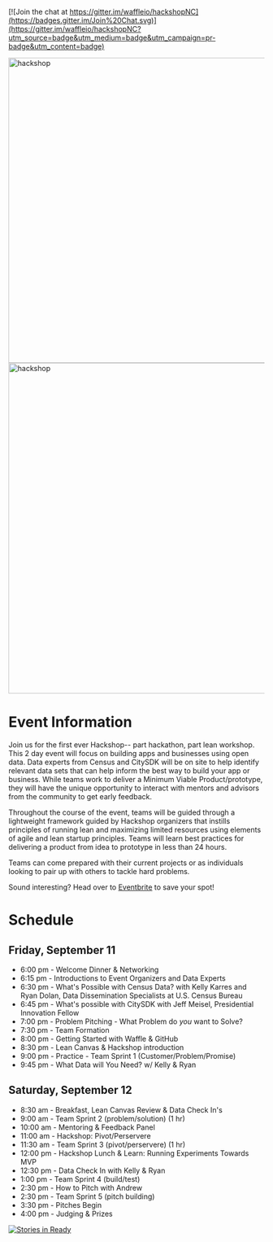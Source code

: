 [![Join the chat at https://gitter.im/waffleio/hackshopNC](https://badges.gitter.im/Join%20Chat.svg)](https://gitter.im/waffleio/hackshopNC?utm_source=badge&utm_medium=badge&utm_campaign=pr-badge&utm_content=badge)

<img width="600" alt="hackshop" src="https://cloud.githubusercontent.com/assets/100216/9801425/fe527632-57e0-11e5-989d-dee3c6112881.png">
<img width="650" alt="hackshop" src="https://cloud.githubusercontent.com/assets/100216/9801337/75e35816-57e0-11e5-8cab-3d2ef3a8f750.png">


# Event Information

Join us for the first ever Hackshop-- part hackathon, part lean workshop. This 2 day event will focus on building apps and businesses using open data. Data experts from Census and CitySDK will be on site to help identify relevant data sets that can help inform the best way to build your app or business. While teams work to deliver a Minimum Viable Product/prototype, they will have the unique opportunity to interact with mentors and advisors from the community to get early feedback.

Throughout the course of the event, teams will be guided through a lightweight framework guided by Hackshop organizers that instills principles of running lean and maximizing limited resources using elements of agile and lean startup principles. Teams will learn best practices for delivering a product from idea to prototype in less than 24 hours.

Teams can come prepared with their current projects or as individuals looking to pair up with others to tackle hard problems.

Sound interesting? Head over to [Eventbrite](http://opendatahackshop.eventbrite.com) to save your spot!

# Schedule

## Friday, September 11 
- 6:00 pm - Welcome Dinner & Networking 
- 6:15 pm - Introductions to Event Organizers and Data Experts 
- 6:30 pm - What's Possible with Census Data? with Kelly Karres and Ryan Dolan, Data Dissemination Specialists at U.S. Census Bureau
- 6:45 pm - What's possible with CitySDK with Jeff Meisel, Presidential Innovation Fellow 
- 7:00 pm - Problem Pitching - What Problem do *you* want to Solve? 
- 7:30 pm - Team Formation 
- 8:00 pm - Getting Started with Waffle & GitHub 
- 8:30 pm - Lean Canvas & Hackshop introduction
- 9:00 pm - Practice - Team Sprint 1 (Customer/Problem/Promise) 
- 9:45 pm - What Data will You Need? w/ Kelly & Ryan

## Saturday, September 12 
- 8:30 am - Breakfast, Lean Canvas Review & Data Check In's
- 9:00 am - Team Sprint 2 (problem/solution) (1 hr) 
- 10:00 am - Mentoring & Feedback Panel
- 11:00 am - Hackshop: Pivot/Perservere
- 11:30 am - Team Sprint 3 (pivot/perservere) (1 hr)
- 12:00 pm - Hackshop Lunch & Learn: Running Experiments Towards MVP
- 12:30 pm - Data Check In with Kelly & Ryan
- 1:00 pm - Team Sprint 4 (build/test)  
- 2:30 pm - How to Pitch with Andrew
- 2:30 pm - Team Sprint 5 (pitch building)
- 3:30 pm - Pitches Begin 
- 4:00 pm - Judging & Prizes 

[![Stories in Ready](https://badge.waffle.io/waffleio/hackshopNC.png?label=ready&title=Ready)](https://waffle.io/waffleio/hackshopNC)





